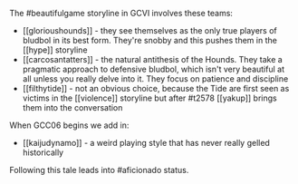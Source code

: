 The #beautifulgame storyline in GCVI involves these teams:

* [[glorioushounds]] - they see themselves as the only true players of bludbol in its best form. They're snobby and this pushes them in the [[hype]] storyline
* [[carcosantatters]] - the natural antithesis of the Hounds. They take a pragmatic approach to defensive bludbol, which isn't very beautiful at all unless you really delve into it. They focus on patience and discipline
* [[filthytide]] - not an obvious choice, because the Tide are first seen as victims in the [[violence]] storyline but after #t2578 [[yakup]] brings them into the conversation

When GCC06 begins we add in:

* [[kaijudynamo]] - a weird playing style that has never really gelled historically

Following this tale leads into #aficionado status.